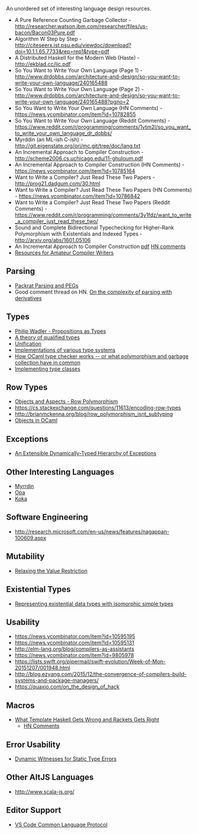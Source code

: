 An unordered set of interesting language design resources.

* A Pure Reference Counting Garbage Collector - http://researcher.watson.ibm.com/researcher/files/us-bacon/Bacon03Pure.pdf
* Algorithm W Step by Step - http://citeseerx.ist.psu.edu/viewdoc/download?doi=10.1.1.65.7733&rep=rep1&type=pdf
* A Distributed Haskell for the Modern Web (Haste) - http://ekblad.cc/lic.pdf
* So You Want to Write Your Own Language (Page 1) - http://www.drdobbs.com/architecture-and-design/so-you-want-to-write-your-own-language/240165488
* So You Want to Write Your Own Language (Page 2) - http://www.drdobbs.com/architecture-and-design/so-you-want-to-write-your-own-language/240165488?pgno=2
* So You Want to Write Your Own Language (HN Comments) - https://news.ycombinator.com/item?id=10782855
* So You Want to Write Your Own Language (Reddit Comments) - https://www.reddit.com/r/programming/comments/1vtm2l/so_you_want_to_write_your_own_language_dr_dobbs/
* Myrddin (an ML-ish C-ish) - http://git.eigenstate.org/ori/mc.git/tree/doc/lang.txt
* An Incremental Approach to Compiler Construction - http://scheme2006.cs.uchicago.edu/11-ghuloum.pdf
* An Incremental Approach to Compiler Construction (HN Comments) - https://news.ycombinator.com/item?id=10785164
* Want to Write a Compiler? Just Read These Two Papers - http://prog21.dadgum.com/30.html
* Want to Write a Compiler? Just Read These Two Papers (HN Comments) - https://news.ycombinator.com/item?id=10786842
* Want to Write a Compiler? Just Read These Two Papers (Reddit Comments) - https://www.reddit.com/r/programming/comments/3y1fdz/want_to_write_a_compiler_just_read_these_two/
* Sound and Complete Bidirectional Typechecking for Higher-Rank Polymorphism with Existentials and Indexed Types - http://arxiv.org/abs/1601.05106
* An Incremental Approach to Compiler Construction [pdf](http://scheme2006.cs.uchicago.edu/11-ghuloum.pdf) [HN comments](https://news.ycombinator.com/item?id=10785164)
* [Resources for Amateur Compiler Writers](http://c9x.me/compile/bib/)

## Parsing

* [Packrat Parsing and PEGs](http://bford.info/packrat/)
* Good comment thread on HN.  [On the complexity of parsing with derivatives](https://news.ycombinator.com/item?id=11976769)

## Types

* [Philip Wadler - Propositions as Types](http://homepages.inf.ed.ac.uk/wadler/papers/propositions-as-types/propositions-as-types.pdf)
* [A theory of qualified types](http://www.sciencedirect.com/science/article/pii/0167642394000050)
* [Unification](https://en.wikipedia.org/wiki/Unification_%28computer_science%29)
* [Implementations of various type systems](https://github.com/tomprimozic/type-systems)
* [How OCaml type checker works -- or what polymorphism and garbage collection have in common](http://okmij.org/ftp/ML/generalization.html)
* [Implementing type classes](http://web.cecs.pdx.edu/~mpj/pubs/pldi93.html)

## Row Types

* [Objects and Aspects - Row Polymorphism](https://www.cs.cmu.edu/~neelk/rows.pdf)
* https://cs.stackexchange.com/questions/11613/encoding-row-types
* http://brianmckenna.org/blog/row_polymorphism_isnt_subtyping
* [Objects in OCaml](https://realworldocaml.org/v1/en/html/objects.html)

## Exceptions

* [An Extensible Dynamically-Typed Hierarchy of Exceptions](http://community.haskell.org/~simonmar/papers/ext-exceptions.pdf)

## Other Interesting Languages

* [Myrrdin](https://github.com/oridb/mc/blob/master/doc/lang.txt)
* [Opa](http://opalang.org/)
* [Koka](http://research.microsoft.com/en-us/projects/koka/2012-overviewkoka.pdf)

## Software Engineering

* http://research.microsoft.com/en-us/news/features/nagappan-100609.aspx

## Mutability

* [Relaxing the Value Restriction](http://caml.inria.fr/pub/papers/garrigue-value_restriction-fiwflp04.pdf)

## Existential Types

* [Representing existential data types with isomorphic simple types](http://okmij.org/ftp/Computation/Existentials.html)

## Usability

* https://news.ycombinator.com/item?id=10595195
* https://news.ycombinator.com/item?id=10595131
* http://elm-lang.org/blog/compilers-as-assistants
* https://news.ycombinator.com/item?id=9805978
* https://lists.swift.org/pipermail/swift-evolution/Week-of-Mon-20151207/001948.html
* http://blog.ezyang.com/2015/12/the-convergence-of-compilers-build-systems-and-package-managers/
* https://quaxio.com/on_the_design_of_hack

## Macros

* [What Template Haskell Gets Wrong and Rackets Gets Right](http://blog.ezyang.com/2016/07/what-template-haskell-gets-wrong-and-racket-gets-right/)
  * [HN Comments](https://news.ycombinator.com/item?id=12116309)

## Error Usability

* [Dynamic Witnesses for Static Type Errors](http://lambda-the-ultimate.org/node/5355)


## Other AltJS Languages

* http://www.scala-js.org/

## Editor Support

* [VS Code Common Language Protocol](https://code.visualstudio.com/blogs/2016/06/27/common-language-protocol)
